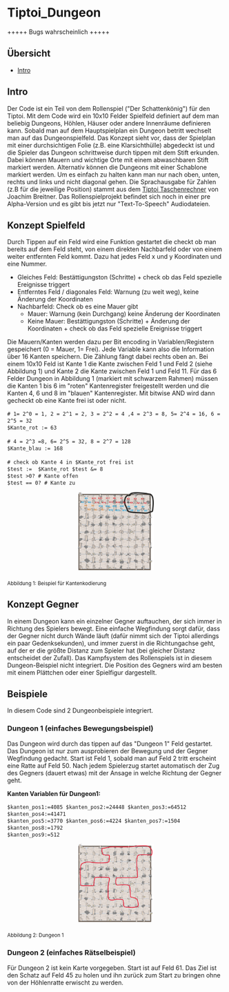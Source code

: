 # Tiptoi_Dungeon
+++++ Bugs wahrscheinlich +++++

## Übersicht

- [Intro](#Intro)


## Intro
Der Code ist ein Teil von dem Rollenspiel ("Der Schattenkönig") für den Tiptoi. Mit dem Code wird ein 10x10 Felder Spielfeld definiert auf dem man beliebig Dungeons, Höhlen, Häuser oder andere Innenräume definieren kann. Sobald man auf dem Hauptspielplan ein Dungeon betritt wechselt man auf das Dungeonspielfeld. Das Konzept sieht vor, dass der Spielplan mit einer durchsichtigen Folie (z.B. eine Klarsichthülle) abgedeckt ist und die Spieler das Dungeon schrittweise durch tippen mit dem Stift erkunden. Dabei können Mauern und wichtige Orte mit einem abwaschbaren Stift markiert werden. Alternativ können die Dungeons mit einer Schablone markiert werden. Um es einfach zu halten kann man nur nach oben, unten, rechts und links und nicht diagonal gehen. Die Sprachausgabe für Zahlen (z.B für die jeweilige Position) stammt aus dem [Tiptoi Taschenrechner](https://bitbucket.org/nomeata/tiptoi-taschenrechner/src/master/) von Joachim Breitner. Das Rollenspielprojekt befindet sich noch in einer pre Alpha-Version und es gibt bis jetzt nur "Text-To-Speech" Audiodateien.

## Konzept Spielfeld
Durch Tippen auf ein Feld wird eine Funktion gestartet die checkt ob man bereits auf dem Feld steht, von einem direkten Nachbarfeld oder von einem weiter entfernten Feld kommt. Dazu hat jedes Feld x und y Koordinaten und eine Nummer.

  - Gleiches Feld: Bestättigungston (Schritte) + check ob das Feld spezielle Ereignisse triggert 
  - Entferntes Feld / diagonales Feld: Warnung (zu weit weg), keine Änderung der Koordinaten 
  - Nachbarfeld: Check ob es eine Mauer gibt
    - Mauer: Warnung (kein Durchgang) keine Änderung der Koordinaten
    - Keine Mauer: Bestättigungston (Schritte) + Änderung der Koordinaten + check ob das Feld spezielle Ereignisse triggert
 
Die Mauern/Kanten werden dazu per Bit encoding in Variablen/Registern gespeichert (0 = Mauer, 1= Frei). Jede Variable kann also die Information über 16 Kanten speichern. Die Zählung fängt dabei rechts oben an. Bei einem 10x10 Feld ist Kante 1 die Kante zwischen Feld 1 und Feld 2 (siehe Abbildung 1) und Kante 2 die Kante zwischen Feld 1 und Feld 11. Für das 6 Felder Dungeon in Abbildung 1 (markiert mit schwarzem Rahmen) müssen die Kanten 1 bis 6 im "roten" Kantenregister freigestellt werden und die Kanten 4, 6 und 8 im "blauen" Kantenregister. Mit bitwise AND wird dann gecheckt ob eine Kante frei ist oder nicht.

```
# 1= 2^0 = 1, 2 = 2^1 = 2, 3 = 2^2 = 4 ,4 = 2^3 = 8, 5= 2^4 = 16, 6 = 2^5 = 32
$Kante_rot := 63

# 4 = 2^3 =8, 6= 2^5 = 32, 8 = 2^7 = 128
$Kante_blau := 168

# check ob Kante 4 in $Kante_rot frei ist
$test :=  $Kante_rot $test &= 8
$test >0? # Kante offen
$test == 0? # Kante zu

```

<p align="center">
  <img src="https://github.com/JG55JG/Tiptoi_Dungeon/blob/main/pictures/dungeon.example2.png"/ width="35%" >
</p>
<sub>Abbildung 1: Beispiel für Kantenkodierung
</sub>

## Konzept Gegner 
In einem Dungeon kann ein einzelner Gegner auftauchen, der sich immer in Richtung des Spielers bewegt. Eine einfache Wegfindung sorgt dafür, dass der Gegner nicht durch Wände läuft (dafür nimmt sich der Tiptoi allerdings ein paar Gedenksekunden), und immer zuerst in die Richtungachse geht, auf der er die größte Distanz zum Spieler hat (bei gleicher Distanz entscheidet der Zufall). Das Kampfsystem des Rollenspiels ist in diesem Dungeon-Beispiel nicht integriert. Die Position des Gegners wird am besten mit einem Plättchen oder einer Spielfigur dargestellt. 

## Beispiele
In diesem Code sind 2 Dungeonbeispiele integriert. 

### Dungeon 1 (einfaches Bewegungsbeispiel)
Das Dungeon wird durch das tippen auf das "Dungeon 1" Feld gestartet. Das Dungeon ist nur zum ausprobieren der Bewegung und der Gegner Wegfindung gedacht. Start ist Feld 1, sobald man auf Feld 2 tritt erscheint eine Ratte auf Feld 50. Nach jedem Spielerzug startet automatisch der Zug des Gegners (dauert etwas) mit der Ansage in welche Richtung der Gegner geht.

**Kanten Variablen für Dungeon1:**
```
$kanten_pos1:=4085 $kanten_pos2:=24448 $kanten_pos3:=64512 $kanten_pos4:=41471 
$kanten_pos5:=3770 $kanten_pos6:=4224 $kanten_pos7:=1504 $kanten_pos8:=1792
$kanten_pos9:=512 
```


<p align="center">
  <img src="https://github.com/JG55JG/Tiptoi_Dungeon/blob/main/pictures/dungeon.example.png"/ width="35%" >
</p>
<sub>Abbildung 2: Dungeon 1
</sub>

### Dungeon 2 (einfaches Rätselbeispiel)
Für Dungeon 2 ist kein Karte vorgegeben. Start ist auf Feld 61. Das Ziel ist den Schatz auf Feld 45 zu holen und ihn zurück zum Start zu bringen ohne von der Höhlenratte erwischt zu werden.

